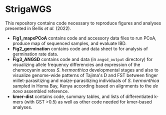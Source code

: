 # StrigaWGS
 
This repository contains code necessary to reproduce figures and analyses presented in Bellis *et al.* (2022).

- **Fig1_mapxPCoA** contains code and accessory data files to run PCoA, produce map of sequenced samples, and evaluate IBD.  
- **Fig2_germination** contains code and data sheet to for analysis of germination rate data.  
- **Fig3_ANGSD** contains code and data (in `angsd_output` directory) for visualizing allele frequency differencies and expression of the chemocyanin across *S. hermonthica* developmental stages and also to visualize genome-wide patterns of Tajima's D and FST between finger millet-parasitizing and maize-parasitizing individuals of *S. hermonthica* sampled in Homa Bay, Kenya according based on alignments to the *de novo* assembled reference.  
- **kmer-dist** contains code, summary tables, and lists of differentiated k-mers (with GST >0.5) as well as other code needed for kmer-based analyses.  

